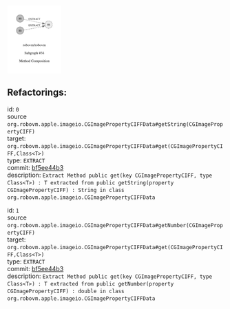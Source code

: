 <img src=subgraph_atomic_34.svg width=25%>

## Refactorings:

id: `0`\
source `org.robovm.apple.imageio.CGImagePropertyCIFFData#getString(CGImagePropertyCIFF)`\
target: `org.robovm.apple.imageio.CGImagePropertyCIFFData#get(CGImagePropertyCIFF,Class<T>)`\
type: `EXTRACT`\
commit: [bf5ee44b3](https://github.com/robovm/robovm/commit/bf5ee44b3b576e01ab09cae9f50300417b01dc07)\
description: `Extract Method public get(key CGImagePropertyCIFF, type Class<T>) : T extracted from public getString(property CGImagePropertyCIFF) : String in class org.robovm.apple.imageio.CGImagePropertyCIFFData`

id: `1`\
source `org.robovm.apple.imageio.CGImagePropertyCIFFData#getNumber(CGImagePropertyCIFF)`\
target: `org.robovm.apple.imageio.CGImagePropertyCIFFData#get(CGImagePropertyCIFF,Class<T>)`\
type: `EXTRACT`\
commit: [bf5ee44b3](https://github.com/robovm/robovm/commit/bf5ee44b3b576e01ab09cae9f50300417b01dc07)\
description: `Extract Method public get(key CGImagePropertyCIFF, type Class<T>) : T extracted from public getNumber(property CGImagePropertyCIFF) : double in class org.robovm.apple.imageio.CGImagePropertyCIFFData`

